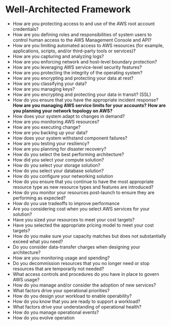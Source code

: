 # Well-Architected Framework
  * How are you protecting access to and use of the AWS root account credentials?
  * How are you defining roles and responsibilities of system users to control human access to the AWS Management Console and API?
  * How are you limiting automated access to AWS resources (for example, applications, scripts, and/or third-party tools or services)?
  * How are you capturing and analyzing logs?
  * How are you enforcing network and host-level boundary protection?
  * How are you leveraging AWS service-level security features?
  * How are you protecting the integrity of the operating system?
  * How are you encrypting and protecting your data at rest?
  * How are you classifying your data?
  * How are you managing keys?
  * How are you encrypting and protecting your data in transit? (SSL)
  * How do you ensure that you have the appropriate incident response?
  **How are you managing AWS service limits for your accounts?**
  **How are you planning your network topology on AWS?**
  *  How does your system adapt to changes in demand?
  *  How are you monitoring AWS resources?
  *  How are you executing change?
  *  How are you backing up your data?
  *  How does your system withstand component failures?
  *  How are you testing your resiliency?
  *  How are you planning for disaster recovery?
  * How do you select the best performing architecture?
  * How did you select your compute solution?
  * How do you select your storage solution?
  * How do you select your database solution?
  * How do you configure your networking solution
  * How do you ensure that you continue to have the most appropriate resource type as new resource types and features are introduced?
  * How do you monitor your resources post-launch to ensure they are performing as expected?
  * How do you use tradeoffs to improve performance
  * Are you considering cost when you select AWS services for your solution?
  * Have you sized your resources to meet your cost targets?
  * Have you selected the appropriate pricing model to meet your cost targets?
  * How do you make sure your capacity matches but does not substantially exceed what you need?
  * Do you consider data-transfer charges when designing your architecture?
  * How are you monitoring usage and spending?
  * Do you decommission resources that you no longer need or stop resources that are temporarily not needed?
  * What access controls and procedures do you have in place to govern AWS usage?
  * How do you manage and/or consider the adoption of new services?
  * What factors drive your operational priorities?
  * How do you design your workload to enable operability?
  * How do you know that you are ready to support a workload?
  * What factors drive your understanding of operational health?
  * How do you manage operational events?
  * How do you evolve operation
